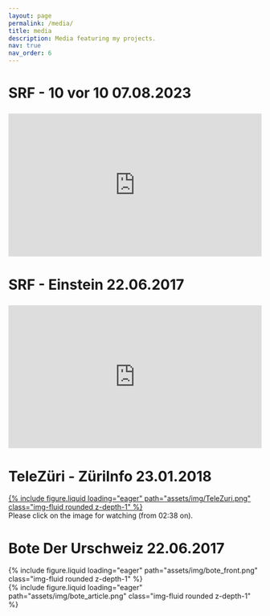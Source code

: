```yaml
---
layout: page
permalink: /media/
title: media
description: Media featuring my projects.
nav: true
nav_order: 6
---
```


# SRF - 10 vor 10 07.08.2023

<div style="position:relative; width:100%; padding-top:56.25%; margin:1.5rem 0;">
  <iframe
    src="https://www.youtube.com/embed/2EkZmjB2a0M?si=B30sDSKT-oqoL7JS"
    style="position:absolute; top:0; left:0; width:100%; height:100%; border:0;"
    class="rounded z-depth-1"
    allow="accelerometer; autoplay; clipboard-write; encrypted-media; gyroscope; picture-in-picture; web-share"
    allowfullscreen="allowfullscreen"
    title="Embedded video">
  </iframe>
</div>

# SRF - Einstein 22.06.2017

<div style="position:relative; width:100%; padding-top:56.25%; margin:1.5rem 0;">
  <iframe
    src="https://www.srf.ch/play/embed?urn=urn:srf:video:f954b212-7e80-41eb-94cc-efc2d914e586&amp;subdivisions=false"
    style="position:absolute; top:0; left:0; width:100%; height:100%; border:0;"
    class="rounded z-depth-1"
    allow="accelerometer; autoplay; clipboard-write; encrypted-media; gyroscope; picture-in-picture; web-share"
    allowfullscreen="allowfullscreen"
    title="Embedded video">
  </iframe>
</div>

# TeleZüri - ZüriInfo 23.01.2018

<div class="row mt-3">
    <div class="col-sm mt-3 mt-md-0">
        <a href="https://tv.telezueri.ch/zueriinfo/flughafen-im-wef-ausnahmezustand-eth-testet-autonome-fahrzeuge-133416789?utm_source=shared-email&utm_medium=shared&utm_campaign=Social+Media">
            {% include figure.liquid loading="eager" path="assets/img/TeleZuri.png" class="img-fluid rounded z-depth-1" %}
        </a>
    </div>
</div>
<div class="caption">
    Please click on the image for watching (from 02:38 on).
</div>

# Bote Der Urschweiz 22.06.2017

<div class="row mt-3">
    <div class="col-sm mt-3 mt-md-0">
        {% include figure.liquid loading="eager" path="assets/img/bote_front.png" class="img-fluid rounded z-depth-1" %}
    </div>
    <div class="col-sm mt-3 mt-md-0">
        {% include figure.liquid loading="eager" path="assets/img/bote_article.png" class="img-fluid rounded z-depth-1" %}
    </div>
</div>
